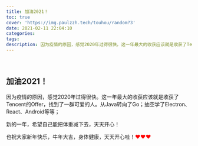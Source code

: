 ```yaml
---
title: 加油2021！
toc: true
cover: 'https://img.paulzzh.tech/touhou/random?3'
date: 2021-02-11 22:04:10
categories: 
tags:
description: 因为疫情的原因，感觉2020年过得很快。这一年最大的收获应该就是收获了Tencent的Offer，找到了一群可爱的人。从Java转向了Go；抽空学了Electron、React、Android等等；新的一年，希望能把体重减下去，天天开心吧！
---
```


<br/>

<!--more-->

## **加油2021！**

因为疫情的原因，感觉2020年过得很快。这一年最大的收获应该就是收获了Tencent的Offer，找到了一群可爱的人。从Java转向了Go；抽空学了Electron、React、Android等等；

新的一年，希望自己能把体重减下去，天天开心！

也祝大家新年快乐，牛年大吉，身体健康，天天开心哇！<font color="#f00">♥♥♥</font>

<br/>